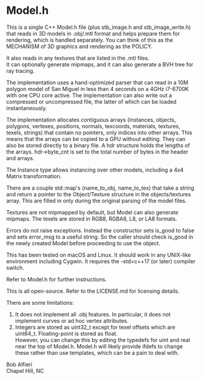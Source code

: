 # Model.h

This is a single C++ Model.h file (plus stb_image.h and stb_image_write.h) that reads in 3D models in .obj/.mtl format
and helps prepare them for rendering, which is handled separately.  You can think of this as the MECHANISM of 3D
graphics and rendering as the POLICY.

It also reads in any textures that are listed in the .mtl files.  
It can optionally generate mipmaps, and it can also generate a BVH tree for ray tracing.

The implementation uses a hand-optimized parser that can read in a 10M polygon model of San Miguel in less than 4 seconds on a 4GHz i7-6700K with one CPU core active.  The implementation can also write out a compressed or uncompressed file, the latter of which can be loaded
instantaneously.

The implementation allocates contiguous arrays (instances, objects, polygons, vertexes, positions, normals, texcoords, materials, textures, texels, strings) that contain no pointers, only indices into other arrays.  This means that the arrays can be copied to a GPU without editing.  They can also be stored directly to a binary file.  A hdr structure holds the lengths of the arrays.  hdr->byte_cnt is set to the total number of bytes in the header and arrays.

The Instance type allows instancing over other models, including a 4x4 Matrix transformation.

There are a couple std::map's (name_to_obj, name_to_tex) that take a string and return a pointer to the Object/Texture structure in the objects/textures array.  This are filled in only during the original parsing of the model files.

Textures are not mipmapped by default, but Model can also generate mipmaps.  The texels are stored in RGB8, RGBA8, L8, or LA8 formats.

Errors do not raise exceptions.  Instead the constructor sets is_good to false and sets error_msg to a useful string.  So the caller should check is_good in the newly created Model before proceeding to use the object.

This has been tested on macOS and Linux.  It should work in any UNIX-like environment including Cygwin. It requires the -std=c++17 
(or later) compiler switch.

Refer to Model.h for further instructions.

This is all open-source.  Refer to the LICENSE.md for licensing details.

There are some limitations:

1) It does not implement all .obj features.  In particular, it does not implement curves or ad hoc vertex attributes.
2) Integers are stored as uint32_t except for texel offsets which are uint64_t.  Floating-point is stored as float.  
However, you can change this by editing the typedefs for uint and real near the top of Model.h.  Model.h will likely
provide ifdefs to change these rather than use templates, which can be a pain to deal with. 

Bob Alfieri<br>
Chapel Hill, NC
